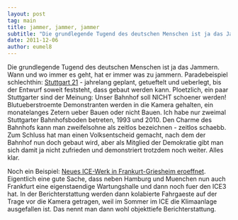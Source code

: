 ```yaml
---
layout: post
tag: main
title: jammer, jammer, jammer
subtitle: "Die grundlegende Tugend des deutschen Menschen ist ja das Jammern. Wann und wo immer es geht, hat er immer was zu jammern. Paradebeispiel schlechthin: Stuttgart 21 - jahrelang geplant, getueftelt und ueberlegt, bis der Entwurf soweit feststeht, dass&hellip;"
date: 2011-12-06
author: eumel8
---
```


<p>Die grundlegende Tugend des deutschen Menschen ist ja das Jammern. Wann und wo immer es geht, hat er immer was zu jammern. Paradebeispiel schlechthin: <a href="http://de.wikipedia.org/wiki/Stuttgart_21">Stuttgart 21</a> - jahrelang geplant, getueftelt und ueberlegt, bis der Entwurf soweit feststeht, dass gebaut werden kann. Ploetzlich, ein paar Stuttgarter sind der Meinung: Unser Bahnhof soll NICHT schoener werden! Blutueberstroemte Demonstranten werden in die Kamera gehalten, ein monatelanges Zetern ueber Bauen oder nicht Bauen. Ich habe nur zweimal Stuttgarter Bahnhofsboden betreten, 1993 und 2010. Den Charme des Bahnhofs kann man zweifelsohne als zeitlos bezeichnen - zeitlos schaebb. Zum Schluss hat man einen Volksentscheid gemacht, nach dem der Bahnhof nun doch gebaut wird, aber als Mitglied der Demokratie gibt man sich damit ja nicht zufrieden und demonstriert trotzdem noch weiter. Alles klar.</p>
<p>Noch ein Beispiel: <a href="http://www.zughalt.de/2011/12/db-fernverkehr-eroffnet-neues-ice-werk-in-frankfurt-griesheim/">Neues ICE-Werk in Frankurt-Griesheim eroeffnet</a>. Eigentlich eine gute Sache, dass neben Hamburg und Muenchen nun auch Frankfurt eine eigenstaendige Wartungshalle und dann noch fuer den ICE3 hat. In der Berichterstattung werden dann kolabierte Fahrgaeste auf der Trage vor die Kamera getragen, weil im Sommer im ICE die Klimaanlage ausgefallen ist. Das nennt man dann wohl objekttiefe Berichterstattung.</p>
